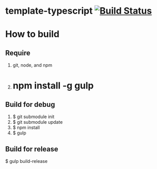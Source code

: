 template-typescript [![Build Status](https://travis-ci.org/progre/template-typescript.svg)](https://travis-ci.org/progre/template-typescript)
====

How to build
====

Require
----

1. git, node, and npm
2. # npm install -g gulp


Build for debug
----

1. $ git submodule init
2. $ git submodule update
3. $ npm install
4. $ gulp

Build for release
----

$ gulp build-release

